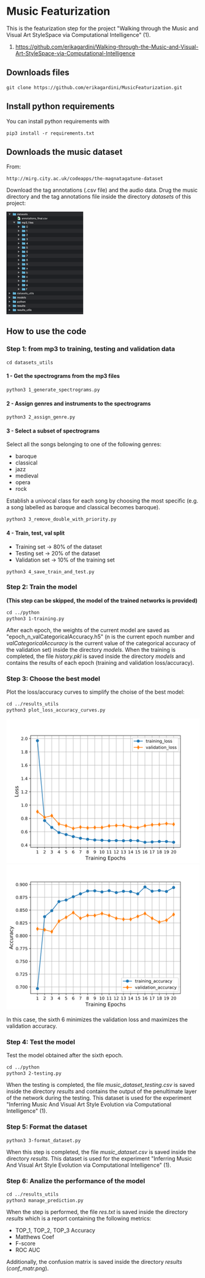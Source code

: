 # Music Featurization

This is the featurization step for the project "Walking through the Music and Visual Art StyleSpace via Computational Intelligence" (1).

1. https://github.com/erikagardini/Walking-through-the-Music-and-Visual-Art-StyleSpace-via-Computational-Intelligence

## Downloads files

```
git clone https://github.com/erikagardini/MusicFeaturization.git
```

## Install python requirements

You can install python requirements with

```
pip3 install -r requirements.txt
```

## Downloads the music dataset

From:

```
http://mirg.city.ac.uk/codeapps/the-magnatagatune-dataset
```

Download the tag annotations (.csv file) and the audio data.
Drug the music directory and the tag annotations file inside the directory _datasets_ of this project:

<img src="https://github.com/erikagardini/MusicFeaturization/blob/master/extras/dir_example.png" width="200" />

## How to use the code

### Step 1: from mp3 to training, testing and validation data

```
cd datasets_utils
```

#### 1 - Get the spectrograms from the mp3 files

```
python3 1_generate_spectrograms.py
```

#### 2 - Assign genres and instruments to the spectrograms

```
python3 2_assign_genre.py
```

#### 3 - Select a subset of spectrograms

Select all the songs belonging to one of the following genres: 
- baroque 
- classical
- jazz
- medieval
- opera
- rock 

Establish a univocal class for each song by choosing the most specific (e.g. a song labelled as baroque and classical becomes baroque).

```
python3 3_remove_double_with_priority.py
```

#### 4 - Train, test, val split

- Training set -> 80% of the dataset
- Testing set -> 20% of the dataset
- Validation set -> 10% of the training set

```
python3 4_save_train_and_test.py
```

### Step 2: Train the model

__(This step can be skipped, the model of the trained networks is provided)__

```
cd ../python
python3 1-training.py
```

After each epoch, the weights of the current model are saved as "epoch_n_valCategoricalAccuracy.h5" (n is the current epoch number and _valCategoricalAccuracy_ is the current value of the categorical accuracy of the validation set) inside the directory _models_. 
When the training is completed, the file _history.pkl_ is saved inside the directory _models_ and contains the results of each epoch (training and validation loss/accuracy).

### Step 3: Choose the best model

Plot the loss/accuracy curves to simplify the choise of the best model:

```
cd ../results_utils
python3 plot_loss_accuracy_curves.py
```

![](https://github.com/erikagardini/MusicFeaturization/blob/master/results/loss.svg)
![](https://github.com/erikagardini/MusicFeaturization/blob/master/results/accuracy.svg)

In this case, the sixth 6 minimizes the validation loss and maximizes the validation accuracy.

### Step 4: Test the model

Test the model obtained after the sixth epoch.

```
cd ../python
python3 2-testing.py
```

When the testing is completed, the file _music_dataset_testing.csv_ is saved inside the directory _results_ and contains the output of the penultimate layer of the network during the testing. This dataset is used for the experiment "Inferring Music And Visual Art Style Evolution via Computational Intelligence" (1).

### Step 5: Format the dataset

```
python3 3-format_dataset.py
```

When this step is completed, the file _music_dataset.csv_ is saved inside the directory _results_. This dataset is used for the experiment "Inferring Music And Visual Art Style Evolution via Computational Intelligence" (1).

### Step 6: Analize the performance of the model

```
cd ../results_utils
python3 manage_prediction.py
```

When the step is performed, the file _res.txt_ is saved inside the directory _results_ which is a report containing the following metrics:

- TOP_1, TOP_2, TOP_3 Accuracy
- Matthews Coef
- F-score
- ROC AUC

Additionally, the confusion matrix is saved inside the directory _results_ (_conf_matr.png_).
